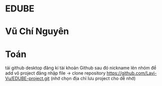 # EDUBE
# Vũ Chí Nguyên
# Toán
tải github desktop
đăng kí tài khoản Github sau đó nickname lên nhóm để add vô project
đăng nhập
file -> clone repository https://github.com/Lavi-Vu/EDUBE-project.git (nhớ chọn địa chỉ lưu project cho dễ nhớ)
